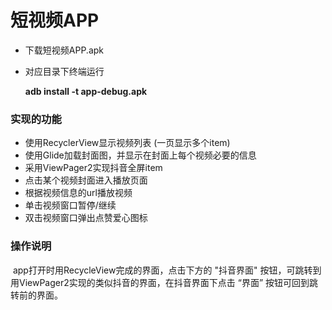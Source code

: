 # 短视频APP

- 下载短视频APP.apk

- 对应目录下终端运行

  **adb install -t app-debug.apk**

### 实现的功能

- 使用RecyclerView显示视频列表 (一页显示多个item)
- 使用Glide加载封面图，并显示在封面上每个视频必要的信息
- 采用ViewPager2实现抖音全屏item
- 点击某个视频封面进入播放页面
- 根据视频信息的url播放视频
- 单击视频窗口暂停/继续
- 双击视频窗口弹出点赞爱心图标

### 操作说明

​       app打开时用RecycleView完成的界面，点击下方的 "抖音界面" 按钮，可跳转到用ViewPager2实现的类似抖音的界面，在抖音界面下点击 “界面” 按钮可回到跳转前的界面。
